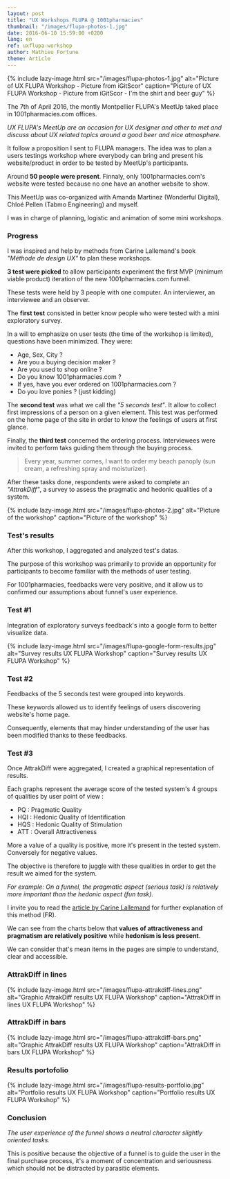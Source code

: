 ```yaml
---
layout: post
title: "UX Workshops FLUPA @ 1001pharmacies"
thumbnail: "/images/flupa-photos-1.jpg"
date: 2016-06-10 15:59:00 +0200
lang: en
ref: uxflupa-workshop
author: Mathieu Fortune
theme: Article
---
```


{% include lazy-image.html src="/images/flupa-photos-1.jpg" alt="Picture of UX FLUPA Workshop - Picture from iGitScor" caption="Picture of UX FLUPA Workshop - Picture from iGitScor - I'm the shirt and beer guy" %}

The 7th of April 2016, the montly Montpellier FLUPA's MeetUp taked place in 1001pharmacies.com offices.

*UX FLUPA's MeetUp are an occasion for UX designer and other to met and discuss about UX related topics around a good beer and nice atmosphere.*

It follow a proposition I sent to FLUPA managers. The idea was to plan a users testings workshop where everybody can bring and present his website/product in order to be tested by MeetUp's participants.

Around __50 people were present__. Finnaly, only 1001pharmacies.com's website were tested because no one have an another website to show.

This MeetUp was co-organized with Amanda Martinez (Wonderful Digital), Chloé Pellen (Tabmo Engineering) and myself.

I was in charge of planning, logistic and animation of some mini workshops.


### Progress

I was inspired and help by methods from Carine Lallemand's book *"Méthode de design UX"* to plan these workshops.

__3 test were picked__ to allow participants experiment the first MVP (minimum viable product) iteration of the new 1001pharmacies.com funnel.

These tests were held by 3 people with one computer. An interviewer, an interviewee and an observer.

The __first test__ consisted in better know people who were tested with a mini exploratory survey.

In a will to emphasize on user tests (the time of the workshop is limited), questions have been minimized.
They were:

* Age, Sex, City ?
* Are you a buying decision maker ?
* Are you used to shop online ?
* Do you know 1001pharmacies.com ?
* If yes, have you ever ordered on 1001pharmacies.com ?
* Do you love ponies ? (just kidding)

The __second test__ was what we call the *"5 seconds test"*.
It allow to collect first impressions of a person on a given element.
This test was performed on the home page of the site in order to know the feelings of users at first glance.

Finally, the __third test__ concerned the ordering process. Interviewees were invited to perform taks guiding them through the buying process.

<blockquote>
Every year, summer comes, I want to order my beach panoply (sun cream, a refreshing spray and moisturizer).
</blockquote>

After these tasks done, respondents were asked to complete an *"AttrakDiff"*, a survey to assess the pragmatic and hedonic qualities of a system.


{% include lazy-image.html src="/images/flupa-photos-2.jpg" alt="Picture of the workshop" caption="Picture of the workshop" %}


### Test's results

After this workshop, I aggregated and analyzed test's datas.

The purpose of this workshop was primarily to provide an opportunity for participants to become familiar with the methods of user testing.


For 1001pharmacies, feedbacks were very positive, and it allow us to confirmed our assumptions about funnel's user experience.


### Test #1

Integration of exploratory surveys feedback's into a google form to better visualize data.


{% include lazy-image.html src="/images/flupa-google-form-results.jpg" alt="Survey results UX FLUPA Workshop" caption="Survey results UX FLUPA Workshop" %}


### Test #2

Feedbacks of the 5 seconds test were grouped into keywords.

These keywords allowed us to identify feelings of users discovering website's home page.

Consequently, elements that may hinder understanding of the user has been modified thanks to these feedbacks.


### Test #3

Once AttrakDiff were aggregated, I created a graphical representation of results.

Each graphs represent the average score of the tested system's 4 groups of qualities by user point of view :

* PQ : Pragmatic Quality
* HQI : Hedonic Quality of Identification
* HQS : Hedonic Quality of Stimulation
* ATT : Overall Attractiveness

More a value of a quality is positive, more it's present in the tested system. Conversely for negative values.

The objective is therefore to juggle with these qualities in order to get the result we aimed for the system.

*For example: On a funnel, the pragmatic aspect (serious task) is relatively more important than the hedonic aspect (fun task).*

I invite you to read the [article by Carine Lallemand](https://uxmind.eu/2014/06/23/attrakdiff-evaluation-quantitative-ux/ "Carine Lallemand's article") for further explanation of this method (FR).

We can see from the charts below that __values of attractiveness and pragmatism are relatively positive__ while __hedonism is less present__.

We can consider that's mean items in the pages are simple to understand, clear and accessible.


### AttrakDiff in lines

{% include lazy-image.html src="/images/flupa-attrakdiff-lines.png" alt="Graphic AttrakDiff results UX FLUPA Workshop" caption="AttrakDiff in lines UX FLUPA Workshop" %}


### AttrakDiff in bars

{% include lazy-image.html src="/images/flupa-attrakdiff-bars.png" alt="Graphic AttrakDiff results UX FLUPA Workshop" caption="AttrakDiff in bars UX FLUPA Workshop" %}


### Results portofolio


{% include lazy-image.html src="/images/flupa-results-portfolio.jpg" alt="Portfolio results UX FLUPA Workshop" caption="Portfolio results UX FLUPA Workshop" %}


### Conclusion

*The user experience of the funnel shows a neutral character slightly oriented tasks.*

This is positive because the objective of a funnel is to guide the user in the final purchase process, it's a moment of concentration and seriousness which should not be distracted by parasitic elements.


